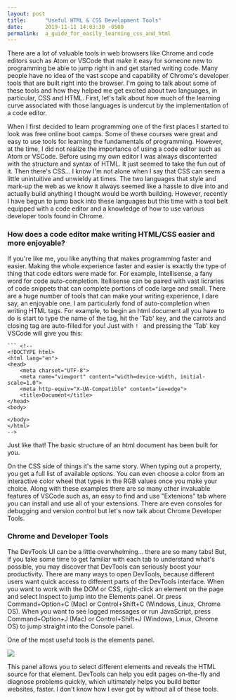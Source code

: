 ```yaml
---
layout: post
title:      "Useful HTML & CSS Development Tools"
date:       2019-11-11 14:03:30 -0500
permalink:  a_guide_for_easily_learning_css_and_html
---
```



There are a lot of valuable tools in web browsers like Chrome and code editors such as Atom or VSCode that make it easy for someone new to programming be able to jump right in and get started writing code. Many people have no idea of the vast scope and capability of Chrome's developer tools that are built right into the browser. I'm going to talk about some of these tools and how they helped me get excited about two languages, in particular, CSS and HTML. First, let's talk about how much of the learning curve associated with those languages is undercut by the implementation of a code editor.

When I first decided to learn programming one of the first places I started to look was free online boot camps.  Some of these courses were great and easy to use tools for learning the fundamentals of programming. However, at the time, I did not realize the importance of using a code editor such as Atom or VSCode. Before using my own editor I was always discontented with the structure and syntax of HTML.  It just seemed to take the fun out of it. Then there's CSS... I know I'm not alone when I say that CSS can seem a little unintuitive and unwieldy at times. The two languages that style and mark-up the web as we know it always seemed like a hassle to dive into and actually build anything I thought would be worth building. However, recently I have begun to jump back into these languages but this time with a tool belt equipped with a code editor and a knowledge of how to use various developer tools found in Chrome. 


### How does a code editor make writing HTML/CSS easier and more enjoyable?

If you're like me, you like anything that makes programming faster and easier. Making the whole experience faster and easier is exactly the type of thing that code editors were made for. For example,  Intellisense, a fany word for code auto-completion. Itellisense can be paired with vast licraries of code snippets that can complete portions of code large and small. There are a huge number of tools that can make your writing experience, I dare say, an enjoyable one. I am particularly fond of auto-completion when writing HTML tags. For example, to begin an html document all you have to do is start to type the name of the tag, hit the 'Tab' key, and the carrots and closing tag are auto-filled for you!  Just with ```! ```  and pressing the 'Tab' key VSCode will give you this:

```
``` <!-- 
<!DOCTYPE html>
<html lang="en">
<head>
    <meta charset="UTF-8">
    <meta name="viewport" content="width=device-width, initial-scale=1.0">
    <meta http-equiv="X-UA-Compatible" content="ie=edge">
    <title>Document</title>
</head>
<body>
    
</body>
</html> 
-->

```



Just like that! The basic structure of an html document has been built for you.

On the CSS side of things it's the same story.  When typing out a property, you get a full list of available options. You can even choose a color from an interactive color wheel that types in the RGB values once you make your choice. Along with these examples there are so many other invaluable features of VSCode such as, an easy to find and use "Extenions" tab where you can install and use all of your extensions. There are even consoles for debugging and version control but let's now talk about Chrome Developer Tools.

### Chrome and Developer Tools

The DevTools UI can be a little overwhelming... there are so many tabs! But, if you take some time to get familiar with each tab to understand what's possible, you may discover that DevTools can seriously boost your productivity. There are many ways to open DevTools, because different users want quick access to different parts of the DevTools interface.  When you want to work with the DOM or CSS, right-click an element on the page and select Inspect to jump into the Elements panel. Or press Command+Option+C (Mac) or Control+Shift+C (Windows, Linux, Chrome OS).
When you want to see logged messages or run JavaScript, press Command+Option+J (Mac) or Control+Shift+J (Windows, Linux, Chrome OS) to jump straight into the Console panel. 

One of the most useful tools is the elements panel.

![](https://developers.google.com/web/tools/chrome-devtools/dom/imgs/inspect1.png)

This panel allows you to select different elements and reveals the HTML source for that element. DevTools can help you edit pages on-the-fly and diagnose problems quickly, which ultimately helps you build better websites, faster. I don't know how I ever got by without all of these tools.




